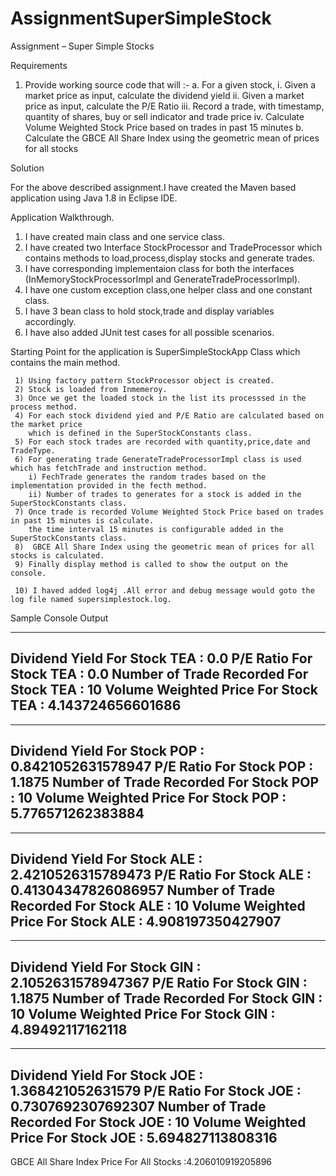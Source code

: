 # AssignmentSuperSimpleStock

Assignment – Super Simple Stocks

Requirements
1.	Provide working source code that will :-
    a.	For a given stock, 
        i.	Given a market price as input, calculate the dividend yield
        ii.	Given a market price as input,  calculate the P/E Ratio
        iii.	Record a trade, with timestamp, quantity of shares, buy or sell indicator and trade price
        iv.	Calculate Volume Weighted Stock Price based on trades in past 15 minutes
    b.	Calculate the GBCE All Share Index using the geometric mean of prices for all stocks
    
Solution

For the above described assignment.I have created the Maven based application using Java 1.8 in Eclipse IDE.

Application Walkthrough.

  1) I have created  main class and one service class.
  2) I have created two Interface StockProcessor and TradeProcessor which contains methods to load,process,display stocks and generate trades.
  3) I have corresponding implementaion class for both the interfaces (InMemoryStockProcessorImpl and GenerateTradeProcessorImpl).
  4) I have one custom exception class,one helper class and one constant class.
  5) I have 3 bean class to hold stock,trade and display variables accordingly.
  6) I have also added JUnit test cases for all possible scenarios.
  
  Starting Point for the application is SuperSimpleStockApp Class which contains the main method.
  
     1) Using factory pattern StockProcessor object is created.
     2) Stock is loaded from Inmemeroy.
     3) Once we get the loaded stock in the list its processsed in the process method.
     4) For each stock dividend yied and P/E Ratio are calculated based on the market price 
        which is defined in the SuperStockConstants class.
     5) For each stock trades are recorded with quantity,price,date and TradeType.
     6) For generating trade GenerateTradeProcessorImpl class is used which has fetchTrade and instruction method.
        i) FechTrade generates the random trades based on the implementation provided in the fecth method.
        ii) Number of trades to generates for a stock is added in the SuperStockConstants class.
     7) Once trade is recorded Volume Weighted Stock Price based on trades in past 15 minutes is calculate.
        the time interval 15 minutes is configurable added in the SuperStockConstants class.
     8)  GBCE All Share Index using the geometric mean of prices for all stocks is calculated.
     9) Finally display method is called to show the output on the console.
     
     10) I haved added log4j .All error and debug message would goto the log file named supersimplestock.log.
     
     
Sample Console Output

----------------------------------------------------------------------------------
Dividend Yield For Stock TEA : 0.0
P/E Ratio For Stock TEA : 0.0
Number of Trade Recorded For Stock TEA : 10
Volume Weighted Price For Stock TEA : 4.143724656601686
----------------------------------------------------------------------------------
----------------------------------------------------------------------------------
Dividend Yield For Stock POP : 0.8421052631578947
P/E Ratio For Stock POP : 1.1875
Number of Trade Recorded For Stock POP : 10
Volume Weighted Price For Stock POP : 5.776571262383884
----------------------------------------------------------------------------------
----------------------------------------------------------------------------------
Dividend Yield For Stock ALE : 2.4210526315789473
P/E Ratio For Stock ALE : 0.41304347826086957
Number of Trade Recorded For Stock ALE : 10
Volume Weighted Price For Stock ALE : 4.908197350427907
----------------------------------------------------------------------------------
----------------------------------------------------------------------------------
Dividend Yield For Stock GIN : 2.1052631578947367
P/E Ratio For Stock GIN : 1.1875
Number of Trade Recorded For Stock GIN : 10
Volume Weighted Price For Stock GIN : 4.89492117162118
----------------------------------------------------------------------------------
----------------------------------------------------------------------------------
Dividend Yield For Stock JOE : 1.368421052631579
P/E Ratio For Stock JOE : 0.7307692307692307
Number of Trade Recorded For Stock JOE : 10
Volume Weighted Price For Stock JOE : 5.694827113808316
----------------------------------------------------------------------------------
GBCE All Share Index Price For All Stocks :4.206010919205896

     
     
  




